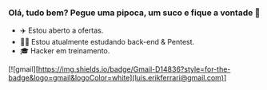 ### Olá, tudo bem? Pegue uma pipoca, um suco e fique a vontade 👋

- ✈️ Estou aberto a ofertas.
- 👨‍💻 Estou atualmente estudando back-end & Pentest.
- 🎓 Hacker em treinamento.

[![gmail][https://img.shields.io/badge/Gmail-D14836?style=for-the-badge&logo=gmail&logoColor=white](luis.erikferrari@gmail.com)]

  

